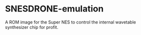 # SNESDRONE-emulation
A ROM image for the Super NES to control the internal wavetable synthesizer chip for profit.
